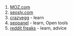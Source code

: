 1. [MOZ.com](https://moz.com/beginners-guide-to-seo)
2. [seosly.com](https://seosly.com/blog/seo-audits/)
3. [crazyegg](https://www.crazyegg.com/blog/get-google-index-website/) - learn
4. [seopanel](https://www.seopanel.org/) - learn, Open tools
5. [reddit freaks](https://www.reddit.com/r/SEO/comments/6eh28s/where_how_did_you_guys_learn_seo/) - learn, advice
